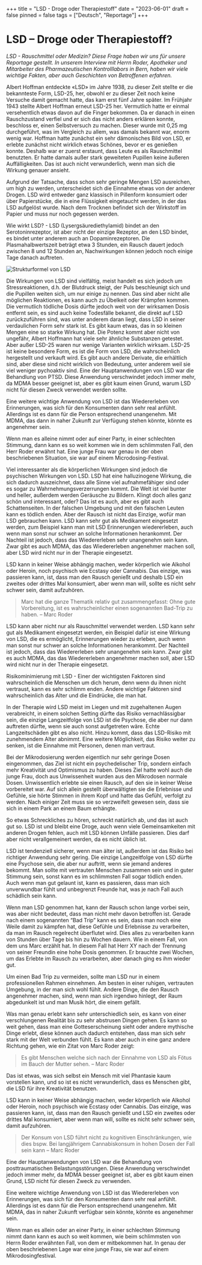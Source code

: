+++
title = "LSD - Droge oder Therapiestoff"
date = "2023-06-01"
draft = false
pinned = false
tags = ["Deutsch", "Reportage"]
+++
# LSD – Droge oder Therapiestoff?

*LSD - Rauschmittel oder Medizin? Diese Frage haben wir uns für unsere Reportage gestellt. In unserem Interview mit Herrn Roder, Apotheker und Mitarbeiter des Pharmazeutischen Kontrolllabors in Bern, haben wir viele wichtige Fakten, aber auch Geschichten von Betroffenen erfahren.*

Albert Hoffman entdeckte «LSD» im Jahre 1938, zu dieser Zeit stellte er die bekannteste Form, LSD-25, her, obwohl er zu dieser Zeit noch keine Versuche damit gemacht hatte, das kam erst fünf Jahre später. Im Frühjahr 1943 stellte Albert Hoffman erneut LSD-25 her. Vermutlich hatte er einmal versehentlich etwas davon auf die Finger bekommen. Da er danach in einen Rauschzustand verfiel und er sich das nicht anders erklären konnte, beschloss er, einen Selbstversuch zu machen. Dieser wurde mit 0,25 mg durchgeführt, was im Vergleich zu allem, was damals bekannt war, enorm wenig war. Hoffman hatte zunächst ein sehr dämonisches Bild von LSD, er erlebte zunächst nicht wirklich etwas Schönes, bevor er es genießen konnte. Deshalb war er zuerst erstaunt, dass Leute es als Rauschmittel benutzten. Er hatte damals außer stark geweiteten Pupillen keine äußeren Auffälligkeiten. Das ist auch nicht verwunderlich, wenn man sich die Wirkung genauer ansieht.

Aufgrund der Tatsache, dass schon sehr geringe Mengen LSD ausreichen, um high zu werden, unterscheidet sich die Einnahme etwas von der anderer Drogen. LSD wird entweder ganz klassisch in Pillenform konsumiert oder über Papierstücke, die in eine Flüssigkeit eingetaucht werden, in der das LSD aufgelöst wurde. Nach dem Trocknen befindet sich der Wirkstoff im Papier und muss nur noch gegessen werden. 

Wie wirkt LSD? - LSD (Lysergsäurediethylamid) bindet an den Serotoninrezeptor, ist aber nicht der einzige Rezeptor, an den LSD bindet, es bindet unter anderem auch an Dopaminrezeptoren. Die Plasmahalbwertszeit beträgt etwa 3 Stunden, ein Rausch dauert jedoch zwischen 8 und 12 Stunden an, Nachwirkungen können jedoch noch einige Tage danach auftreten.

![Strukturformel von LSD](https://isbaerner.netlify.app/img/strukturformel.png)



Die Wirkungen von LSD sind vielfältig, meist handelt es sich jedoch um Stressreaktionen, d.h. der Blutdruck steigt, der Puls beschleunigt sich und die Pupillen weiten sich, um nur einige zu nennen. Das sind aber nicht alle möglichen Reaktionen, es kann auch zu Übelkeit oder Krämpfen kommen. Die vermutlich tödliche Dosis dürfte jedoch weit von der wirksamen Dosis entfernt sein, es sind auch keine Todesfälle bekannt, die direkt auf LSD zurückzuführen sind, was unter anderem daran liegt, dass LSD in seiner verdaulichen Form sehr stark ist. Es gibt kaum etwas, das in so kleinen Mengen eine so starke Wirkung hat. Die Potenz kommt aber nicht von ungefähr, Albert Hoffmann hat viele sehr ähnliche Substanzen getestet. Aber außer LSD-25 waren nur wenige Varianten wirklich wirksam. LSD-25 ist keine besondere Form, es ist die Form von LSD, die wahrscheinlich hergestellt und verkauft wird. Es gibt auch andere Derivate, die erhältlich sind, aber diese sind nicht wirklich von Bedeutung, unter anderem weil sie viel weniger pychoaktiv sind. Eine der Hauptanwendungen von LSD war die Behandlung von PTSD. Diese Anwendung verschwindet jedoch immer mehr, da MDMA besser geeignet ist, aber es gibt kaum einen Grund, warum LSD nicht für diesen Zweck verwendet werden sollte.

Eine weitere wichtige Anwendung von LSD ist das Wiedererleben von Erinnerungen, was sich für den Konsumenten dann sehr real anfühlt. Allerdings ist es dann für die Person entsprechend unangenehm. Mit MDMA, das dann in naher Zukunft zur Verfügung stehen könnte, könnte es angenehmer sein.

Wenn man es alleine nimmt oder auf einer Party, in einer schlechten Stimmung, dann kann es so weit kommen wie in dem schlimmsten Fall, den Herr Roder erwähnt hat. Eine junge Frau war genau in der oben beschriebenen Situation, sie war auf einem Microdosing-Festival.

Viel interessanter als die körperlichen Wirkungen sind jedoch die psychischen Wirkungen von LSD. LSD hat eine halluzinogene Wirkung, die sich dadurch auszeichnet, dass alle Sinne viel aufnahmefähiger sind oder es sogar zu Wahrnehmungsverzerrungen kommt. Die Welt ist viel bunter und heller, außerdem werden Geräusche zu Bildern. Klingt doch alles ganz schön und interessant, oder? Das ist es auch, aber es gibt auch Schattenseiten. In der falschen Umgebung und mit den falschen Leuten kann es tödlich enden. Aber der Rausch ist nicht das Einzige, wofür man LSD gebrauchen kann. LSD kann sehr gut als Medikament eingesetzt werden, zum Beispiel kann man mit LSD Erinnerungen wiedererleben, auch wenn man sonst nur schwer an solche Informationen herankommt. Der Nachteil ist jedoch, dass das Wiedererleben sehr unangenehm sein kann. Zwar gibt es auch MDMA, das das Wiedererleben angenehmer machen soll, aber LSD wird nicht nur in der Therapie eingesetzt.

LSD kann in keiner Weise abhängig machen, weder körperlich wie Alkohol oder Heroin, noch psychisch wie Ecstasy oder Cannabis. Das einzige, was passieren kann, ist, dass man den Rausch genießt und deshalb LSD ein zweites oder drittes Mal konsumiert, aber wenn man will, sollte es nicht sehr schwer sein, damit aufzuhören.

> Marc hat die ganze Thematik relativ gut zusammengefasst: Ohne gute Vorbereitung, ist es wahrscheinlicher einen sogenannten Bad-Trip zu haben. – Marc Roder

LSD kann aber nicht nur als Rauschmittel verwendet werden. LSD kann sehr gut als Medikament eingesetzt werden, ein Beispiel dafür ist eine Wirkung von LSD, die es ermöglicht, Erinnerungen wieder zu erleben, auch wenn man sonst nur schwer an solche Informationen herankommt. Der Nachteil ist jedoch, dass das Wiedererleben sehr unangenehm sein kann. Zwar gibt es auch MDMA, das das Wiedererleben angenehmer machen soll, aber LSD wird nicht nur in der Therapie eingesetzt.

Risikominimierung mit LSD - Einer der wichtigsten Faktoren sind wahrscheinlich die Menschen um dich herum, denn wenn du ihnen nicht vertraust, kann es sehr schlimm enden. Andere wichtige Faktoren sind wahrscheinlich das Alter und die Eindrücke, die man hat.

In der Therapie wird LSD meist im Liegen und mit zugehaltenen Augen verabreicht, in einem solchen Setting dürfte das Risiko vernachlässigbar sein, die einzige Langzeitfolge von LSD ist die Psychose, die aber nur dann auftreten dürfte, wenn sie auch sonst aufgetreten wäre. Echte Langzeitschäden gibt es also nicht. Hinzu kommt, dass das LSD-Risiko mit zunehmendem Alter abnimmt. Eine weitere Möglichkeit, das Risiko weiter zu senken, ist die Einnahme mit Personen, denen man vertraut.

Bei der Mikrodosierung werden eigentlich nur sehr geringe Dosen eingenommen, das Ziel ist nicht ein psychedelischer Trip, sondern einfach mehr Kreativität und Optimismus zu haben. Dieses Ziel hatte wohl auch die junge Frau, doch aus Unwissenheit wurden aus den Mikrodosen normale Dosen. Unwissentlich erlebte sie einen Rausch, auf den sie in keiner Weise vorbereitet war. Auf sich allein gestellt überwältigten sie die Erlebnisse und Gefühle, sie hörte Stimmen in ihrem Kopf und hatte das Gefühl, verfolgt zu werden. Nach einiger Zeit muss sie so verzweifelt gewesen sein, dass sie sich in einem Park an einem Baum erhängte.

So etwas Schreckliches zu hören, schreckt natürlich ab, und das ist auch gut so. LSD ist und bleibt eine Droge, auch wenn viele Gemeinsamkeiten mit anderen Drogen fehlen, auch mit LSD können Unfälle passieren. Dies darf aber nicht verallgemeinert werden, da es nicht üblich ist.

LSD ist tendenziell sicherer, wenn man älter ist, außerdem ist das Risiko bei richtiger Anwendung sehr gering. Die einzige Langzeitfolge von LSD dürfte eine Psychose sein, die aber nur auftritt, wenn sie jemand anderes bekommt. Man sollte mit vertrauten Menschen zusammen sein und in guter Stimmung sein, sonst kann es im schlimmsten Fall sogar tödlich enden. Auch wenn man gut gelaunt ist, kann es passieren, dass man sich unverwundbar fühlt und unbegrenzt Freunde hat, was je nach Fall auch schädlich sein kann.

Wenn man LSD genommen hat, kann der Rausch schon lange vorbei sein, was aber nicht bedeutet, dass man nicht mehr davon betroffen ist. Gerade nach einem sogenannten “Bad Trip” kann es sein, dass man noch eine Weile damit zu kämpfen hat, diese Gefühle und Erlebnisse zu verarbeiten, da man im Rausch regelrecht überflutet wird. Dies alles zu verarbeiten kann von Stunden über Tage bis hin zu Wochen dauern. Wie in einem Fall, von dem uns Marc erzählt hat. In diesem Fall hat Herr XY nach der Trennung von seiner Freundin eine hohe Dosis genommen. Er brauchte zwei Wochen, um das Erlebte im Rausch zu verarbeiten, aber danach ging es ihm wieder gut.

Um einen Bad Trip zu vermeiden, sollte man LSD nur in einem professionellen Rahmen einnehmen. Am besten in einer ruhigen, vertrauten Umgebung, in der man sich wohl fühlt. Andere Dinge, die den Rausch angenehmer machen, sind, wenn man sich irgendwo hinlegt, der Raum abgedunkelt ist und man Musik hört, die einem gefällt.

Was man genau erlebt kann sehr unterschiedlich sein, es kann von einer verschlungenen Realität bis zu sehr abstrusen Dingen gehen. Es kann so weit gehen, dass man eine Gotteserscheinung sieht oder andere mythische Dinge erlebt, diese können auch dadurch entstehen, dass man sich sehr stark mit der Welt verbunden fühlt. Es kann aber auch in eine ganz andere Richtung gehen, wie ein Zitat von Marc Roder zeigt:

> Es gibt Menschen welche sich nach der Einnahme von LSD als Fötus im Bauch der Mutter sehen. – Marc Roder

Das ist etwas, was sich selbst ein Mensch mit viel Phantasie kaum vorstellen kann, und so ist es nicht verwunderlich, dass es Menschen gibt, die LSD für ihre Kreativität benutzen.

LSD kann in keiner Weise abhängig machen, weder körperlich wie Alkohol oder Heroin, noch psychisch wie Ecstasy oder Cannabis. Das einzige, was passieren kann, ist, dass man den Rausch genießt und LSD ein zweites oder drittes Mal konsumiert, aber wenn man will, sollte es nicht sehr schwer sein, damit aufzuhören.

> Der Konsum von LSD führt nicht zu kognitiven Einschränkungen, wie dies bspw. Bei langjährigem Cannabiskonsum in hohen Dosen der Fall sein kann – Marc Roder

Eine der Hauptanwendungen von LSD war die Behandlung von posttraumatischen Belastungsstörungen. Diese Anwendung verschwindet jedoch immer mehr, da MDMA besser geeignet ist, aber es gibt kaum einen Grund, LSD nicht für diesen Zweck zu verwenden.

Eine weitere wichtige Anwendung von LSD ist das Wiedererleben von Erinnerungen, was sich für den Konsumenten dann sehr real anfühlt. Allerdings ist es dann für die Person entsprechend unangenehm. Mit MDMA, das in naher Zukunft verfügbar sein könnte, könnte es angenehmer sein.

Wenn man es allein oder an einer Party, in einer schlechten Stimmung nimmt dann kann es auch so weit kommen, wie beim schlimmsten von Herrn Roder erwähnten Fall, von dem er mitbekommen hat. In genau der oben beschriebenen Lage war eine junge Frau, sie war auf einem Mikrodosingfestival.